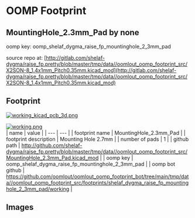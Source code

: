 # OOMP Footprint  
## MountingHole_2.3mm_Pad  by none  
  
oomp key: oomp_shelaf_dygma_raise_fp_mountinghole_2_3mm_pad  
  
source repo at: [http://gitlab.com/shelaf-dygma/raise_fp.pretty/blob/master/tmp/data//oomlout_oomp_footprint_src/X2SON-8_1.4x1mm_Pitch0.35mm.kicad_mod](http://gitlab.com/shelaf-dygma/raise_fp.pretty/blob/master/tmp/data//oomlout_oomp_footprint_src/X2SON-8_1.4x1mm_Pitch0.35mm.kicad_mod)  
## Footprint  
  
[![working_kicad_pcb_3d.png](working_kicad_pcb_3d_600.png)](working_kicad_pcb_3d.png)  
  
[![working.png](working_600.png)](working.png)  
| name | value | 
| --- | --- | 
| footprint name | MountingHole_2.3mm_Pad | 
| footprint description | Mounting Hole 2.7mm | 
| number of pads | 1 | 
| github path | http://github.com/shelaf-dygma/raise_fp.pretty/blob/master/tmp/data//oomlout_oomp_footprint_src/MountingHole_2.3mm_Pad.kicad_mod | 
| oomp key | oomp_shelaf_dygma_raise_fp_mountinghole_2_3mm_pad | 
| oomp bot github | https://github.com/oomlout/oomlout_oomp_footprint_bot/tree/main/tmp/data//oomlout_oomp_footprint_src/footprints/shelaf_dygma_raise_fp_mountinghole_2_3mm_pad/working | 
## Images  
